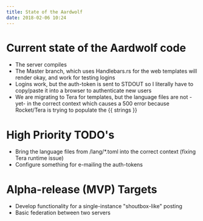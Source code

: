 ```yaml
---
title: State of the Aardwolf
date: 2018-02-06 10:24
---
```

# Current state of the Aardwolf code
- The server compiles
- The Master branch, which uses Handlebars.rs for the web templates will render okay, and work for testing logins
- Logins work, but the auth-token is sent to STDOUT so I literally have to copy/paste it into a browser to authenticate new users
- We are migrating to Tera for templates, but the language files are not -yet- in the correct context which causes a 500 error because Rocket/Tera is trying to populate the {{ strings }}

# High Priority TODO's
- Bring the language files from /lang/*.toml into the correct context (fixing Tera runtime issue)
- Configure something for e-mailing the auth-tokens

# Alpha-release (MVP) Targets
- Develop functionality for a single-instance "shoutbox-like" posting
- Basic federation between two servers 
